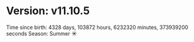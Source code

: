 # Version: v11.10.5
Time since birth: 4328 days, 103872 hours, 6232320 minutes, 373939200 seconds
Season: Summer ☀️
